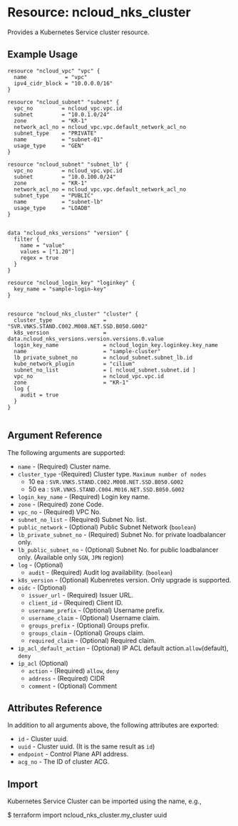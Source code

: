 # Resource: ncloud_nks_cluster

Provides a Kubernetes Service cluster resource.

## Example Usage

```hcl
resource "ncloud_vpc" "vpc" {
  name            = "vpc"
  ipv4_cidr_block = "10.0.0.0/16"
}

resource "ncloud_subnet" "subnet" {
  vpc_no         = ncloud_vpc.vpc.id
  subnet         = "10.0.1.0/24"
  zone           = "KR-1"
  network_acl_no = ncloud_vpc.vpc.default_network_acl_no
  subnet_type    = "PRIVATE"
  name           = "subnet-01"
  usage_type     = "GEN"
}

resource "ncloud_subnet" "subnet_lb" {
  vpc_no         = ncloud_vpc.vpc.id
  subnet         = "10.0.100.0/24"
  zone           = "KR-1"
  network_acl_no = ncloud_vpc.vpc.default_network_acl_no
  subnet_type    = "PUBLIC"
  name           = "subnet-lb"
  usage_type     = "LOADB"
}


data "ncloud_nks_versions" "version" {
  filter {
    name = "value"
    values = ["1.20"]
    regex = true
  }
}

resource "ncloud_login_key" "loginkey" {
  key_name = "sample-login-key"
}


resource "ncloud_nks_cluster" "cluster" {
  cluster_type                = "SVR.VNKS.STAND.C002.M008.NET.SSD.B050.G002"
  k8s_version                 = data.ncloud_nks_versions.version.versions.0.value
  login_key_name              = ncloud_login_key.loginkey.key_name
  name                        = "sample-cluster"
  lb_private_subnet_no        = ncloud_subnet.subnet_lb.id
  kube_network_plugin         = "cilium"
  subnet_no_list              = [ ncloud_subnet.subnet.id ]
  vpc_no                      = ncloud_vpc.vpc.id
  zone                        = "KR-1"
  log {
    audit = true
  }
}


```

## Argument Reference

The following arguments are supported:

* `name` - (Required) Cluster name.
* `cluster_type` -(Required) Cluster type. `Maximum number of nodes`
  * 10 ea : `SVR.VNKS.STAND.C002.M008.NET.SSD.B050.G002`
  * 50 ea : `SVR.VNKS.STAND.C004.M016.NET.SSD.B050.G002`
* `login_key_name` - (Required) Login key name.
* `zone` - (Required) zone Code.
* `vpc_no` - (Required) VPC No.
* `subnet_no_list` - (Required) Subnet No. list.
* `public_network` - (Optional) Public Subnet Network (`boolean`)
* `lb_private_subnet_no` - (Required) Subnet No. for private loadbalancer only.
* `lb_public_subnet_no` - (Optional) Subnet No. for public loadbalancer only. (Available only `SGN`, `JPN` region)
* `log` - (Optional)
  * `audit` - (Required) Audit log availability. (`boolean`)
* `k8s_version` - (Optional) Kubenretes version. Only upgrade is supported.
* `oidc` - (Optional)
  * `issuer_url` - (Required) Issuer URL.
  * `client_id` - (Required) Client ID.
  * `username_prefix` - (Optional) Username prefix.
  * `username_claim` - (Optional) Username claim.
  * `groups_prefix` - (Optional) Groups prefix.
  * `groups_claim` - (Optional) Groups claim.
  * `required_claim` - (Optional) Required claim.
* `ip_acl_default_action` - (Optional) IP ACL default action.`allow`(default), `deny`
* `ip_acl` (Optional)
  * `action` - (Required) `allow`, `deny`
  * `address` - (Required) CIDR
  * `comment` - (Optional) Comment
## Attributes Reference

In addition to all arguments above, the following attributes are exported:

* `id` - Cluster uuid.
* `uuid` - Cluster uuid.  (It is the same result as `id`)
* `endpoint` - Control Plane API address.
* `acg_no` - The ID of cluster ACG.

## Import

Kubernetes Service Cluster can be imported using the name, e.g.,

$ terraform import ncloud_nks_cluster.my_cluster uuid

